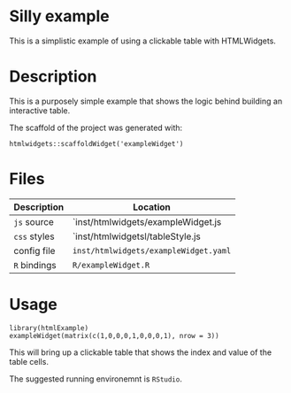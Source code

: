 # Silly example

This is a simplistic example of using a clickable table with HTMLWidgets.

# Description

This is a purposely simple example that shows the logic behind building an interactive table.

The scaffold of the project was generated with:

```
htmlwidgets::scaffoldWidget('exampleWidget')
```

# Files

| Description  | Location                              |
| ------------ | ------------------------------------- |
| `js` source  | `inst/htmlwidgets/exampleWidget.js    |
| `css` styles | `inst/htmlwidgetsl/tableStyle.js      |
| config file  | `inst/htmlwidgets/exampleWidget.yaml` |
| `R` bindings | `R/exampleWidget.R`                   |


# Usage

```
library(htmlExample)
exampleWidget(matrix(c(1,0,0,0,1,0,0,0,1), nrow = 3))
```

This will bring up a clickable table that shows the index and value of the table cells.

The suggested running environemnt is `RStudio`.

